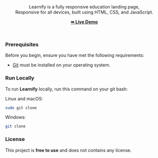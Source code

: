<div align="center">

  <br />
  <br />
  
  Learnify is a fully responsive education landing page, <br />Responsive for all devices, built using HTML, CSS, and JavaScript.

  <a href=""><strong>➥ Live Demo</strong></a>

</div>

<br />

### Prerequisites

Before you begin, ensure you have met the following requirements:

* [Git](https://git-scm.com/downloads "Download Git") must be installed on your operating system.

### Run Locally

To run **Learnify** locally, run this command on your git bash:

Linux and macOS:

```bash
sudo git clone 
```

Windows:

```bash
git clone 
```

### License

This project is **free to use** and does not contains any license.
